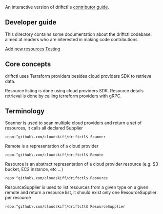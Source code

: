 An interactive version of driftctl's [contributor guide](https://github.com/cloudskiff/driftctl/blob/main/docs/README.md).

## Developer guide
This directory contains some documentation about the driftctl codebase, aimed at readers who are interested in making code contributions.

[Add new resources](https://github.com/cloudskiff/driftctl/blob/main/docs/new-resource.md)
[Testing](https://github.com/cloudskiff/driftctl/blob/main/docs/testing.md)

## Core concepts

driftctl uses Terraform providers besides cloud providers SDK to retrieve data.

Resource listing is done using cloud providers SDK. Resource details retrieval is done by calling terraform providers with gRPC.

## Terminology

Scanner is used to scan multiple cloud providers and return a set of resources, it calls all declared Supplier

```sourcegraph
repo:^github\.com/cloudskiff/driftctl$ Scanner
```

Remote is a representation of a cloud provider

```sourcegraph
repo:^github\.com/cloudskiff/driftctl$ Remote
```


Resource is an abstract representation of a cloud provider resource (e.g. S3 bucket, EC2 instance, etc ...)

```sourcegraph
repo:^github\.com/cloudskiff/driftctl$ Resource
```

ResourceSupplier is used to list resources from a given type on a given remote and return a resource list, it should exist only one ResourceSupplier per resource

```sourcegraph
repo:^github\.com/cloudskiff/driftctl$ ResourceSupplier
```
